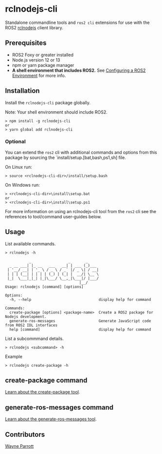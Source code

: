 # rclnodejs-cli
Standalone commandline tools and `ros2 cli` extensions for use with the ROS2 [rclnodejs]() client library.

## Prerequisites
* ROS2 Foxy or greater installed
* Node.js version 12 or 13
* npm or yarn package manager
* **A shell environment that includes ROS2.** See [Configuring a ROS2 Environment](https://index.ros.org/doc/ros2/Tutorials/Configuring-ROS2-Environment/) for more info.

## Installation
Install the `rclnodejs-cli` package globally.

Note: Your shell environment should include ROS2. 

```
> npm install -g rclnodejs-cli
or
> yarn global add rclnodejs-cli
```

### Optional
You can extend the `ros2` cli with additional commands and options from this package by sourcing the `install/setup.[bat,bash,ps1,sh] file.

On Linux run:
```
> source <rclnodejs-cli-dir>/install/setup.bash
```
On Windows run:
```
> <rclnodejs-cli-dir>\install\setup.bat
or
> <rclnodejs-cli-dir>\install\setup.ps1
```

For more information on using an rclnodejs-cli tool from the `ros2` cli see the references to tool/command user-guides below. 


## Usage
List available commands.
```
> rclnodejs -h

           _                 _       _
  _ __ ___| |_ __   ___   __| | ___ (_)___
 | '__/ __| | '_ \ / _ \ / _` |/ _ \| / __|
 | | | (__| | | | | (_) | (_| |  __/| \__ \
 |_|  \___|_|_| |_|\___/ \__,_|\___|/ |___/
                                  |__/
Usage: rclnodejs [command] [options]
    
Options:
  -h, --help                               display help for command

Commands:
  create-package [options] <package-name>  Create a ROS2 package for Nodejs development.
  generate-ros-messages                    Generate JavaScript code from ROS2 IDL interfaces
  help [command]                           display help for command

```

List a subcommmand details.
```
> rclnodejs <subcommand> -h
```
Example
```
> rclnodejs create-package -h
```

## create-package command
[Learn about the create-package tool](package-creation-tool/README.md).

## generate-ros-messages command
[Learn about the generate-ros-messages tool](message-generator-tool/README.md).

## Contributors
[Wayne Parrott](https://github.com/wayneparrott)
